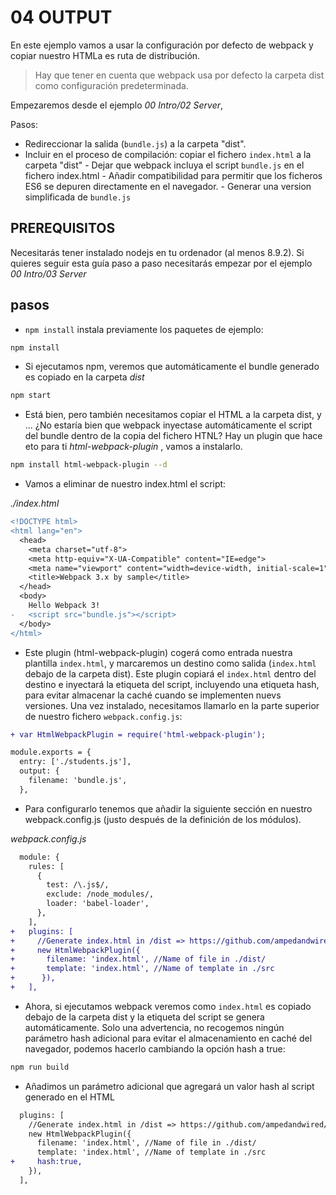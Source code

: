 # 04 OUTPUT

En este ejemplo vamos a usar la configuración por defecto de webpack y copiar nuestro HTMLa es ruta de distribución.

> Hay que tener en cuenta que webpack usa por defecto la carpeta dist como configuración predeterminada.

Empezaremos desde el ejemplo _00 Intro/02 Server_,

Pasos:
   - Redireccionar la salida (`bundle.js`) a la carpeta "dist".
   - Incluir en el proceso de compilación: copiar el fichero `index.html` a la carpeta "dist"
    - Dejar que webpack incluya el script `bundle.js` en el fichero index.html
    - Añadir compatibilidad para permitir que los ficheros ES6 se depuren directamente en el navegador.
    - Generar una version simplificada de `bundle.js`

## PREREQUISITOS

Necesitarás tener instalado nodejs en tu ordenador (al menos 8.9.2). Si quieres seguir esta guía paso a paso necesitarás empezar por el ejemplo _00 Intro/03 Server_

## pasos

- `npm install` instala previamente los paquetes de ejemplo:

```bash
npm install
```

- Si ejecutamos npm, veremos que automáticamente el bundle generado es copiado en la carpeta _dist_

```bash
npm start
```

- Está bien, pero también necesitamos copiar el HTML a la carpeta dist, y ... ¿No estaría bien que webpack inyectase automáticamente el script del bundle dentro de la copia del fichero HTNL? Hay un plugin que hace eto para ti _html-webpack-plugin_ , vamos a instalarlo.

```bash
npm install html-webpack-plugin --d
```

- Vamos a eliminar de nuestro index.html el script:

_./index.html_
```diff
<!DOCTYPE html>
<html lang="en">
  <head>
    <meta charset="utf-8">
    <meta http-equiv="X-UA-Compatible" content="IE=edge">
    <meta name="viewport" content="width=device-width, initial-scale=1">
    <title>Webpack 3.x by sample</title>
  </head>
  <body>
    Hello Webpack 3!
-   <script src="bundle.js"></script>
  </body>
</html>

```

- Este plugin (html-webpack-plugin) cogerá como entrada nuestra plantilla `index.html`, y marcaremos un destino como salida (`index.html` debajo de la carpeta dist). Este plugin copiará el `index.html` dentro del destino e inyectará la etiqueta del script, incluyendo una etiqueta hash, para evitar almacenar la caché cuando se implementen nuevs versiones. Una vez instalado, necesitamos llamarlo en la parte superior de nuestro fichero `webpack.config.js`:

```diff
+ var HtmlWebpackPlugin = require('html-webpack-plugin');

module.exports = {
  entry: ['./students.js'],
  output: {
    filename: 'bundle.js',
  },
```
- Para configurarlo tenemos que añadir la siguiente sección en nuestro webpack.config.js (justo después de la definición de los módulos).

_webpack.config.js_

```diff
  module: {
    rules: [
      {
        test: /\.js$/,
        exclude: /node_modules/,
        loader: 'babel-loader',
      },
    ],
+   plugins: [
+     //Generate index.html in /dist => https://github.com/ampedandwired/html-webpack-plugin
+     new HtmlWebpackPlugin({
+       filename: 'index.html', //Name of file in ./dist/
+       template: 'index.html', //Name of template in ./src
+      }),
+   ],
```

- Ahora, si ejecutamos webpack veremos como `index.html` es copiado debajo de la carpeta dist y la etiqueta del script se genera automáticamente. Solo una advertencia, no recogemos ningún parámetro hash adicional para evitar el almacenamiento en caché del navegador, podemos hacerlo cambiando la opción hash a true:

```bash
npm run build
```

- Añadimos un parámetro adicional que agregará un valor hash al script generado en el HTML

```diff
  plugins: [
    //Generate index.html in /dist => https://github.com/ampedandwired/html-webpack-plugin
    new HtmlWebpackPlugin({
      filename: 'index.html', //Name of file in ./dist/
      template: 'index.html', //Name of template in ./src
+     hash:true,
    }),
  ],
```